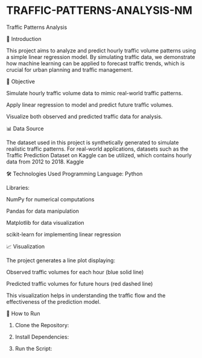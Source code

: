 # TRAFFIC-PATTERNS-ANALYSIS-NM


Traffic Patterns Analysis


📌 Introduction

This project aims to analyze and predict hourly traffic volume patterns using a simple linear regression model. By simulating traffic data, we demonstrate how machine learning can be applied to forecast traffic trends, which is crucial for urban planning and traffic management.


🎯 Objective

Simulate hourly traffic volume data to mimic real-world traffic patterns.

Apply linear regression to model and predict future traffic volumes.

Visualize both observed and predicted traffic data for analysis.


📊 Data Source

The dataset used in this project is synthetically generated to simulate realistic traffic patterns. For real-world applications, datasets such as the Traffic Prediction Dataset on Kaggle can be utilized, which contains hourly data from 2012 to 2018.
Kaggle


🛠️ Technologies Used
Programming Language: Python

Libraries:

NumPy for numerical computations

Pandas for data manipulation

Matplotlib for data visualization

scikit-learn for implementing linear regression


📈 Visualization

The project generates a line plot displaying:

Observed traffic volumes for each hour (blue solid line)

Predicted traffic volumes for future hours (red dashed line)

This visualization helps in understanding the traffic flow and the effectiveness of the prediction model.


🚀 How to Run

1. Clone the Repository:
   
2.  Install Dependencies:
    
3.  Run the Script:
